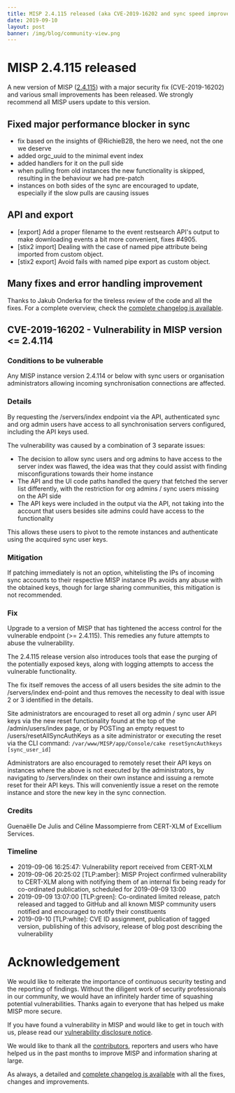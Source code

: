 ```yaml
---
title: MISP 2.4.115 released (aka CVE-2019-16202 and sync speed improvement)
date: 2019-09-10
layout: post
banner: /img/blog/community-view.png
---
```


# MISP 2.4.115 released

A new version of MISP ([2.4.115](https://github.com/MISP/MISP/tree/v2.4.115)) with a major security fix (CVE-2019-16202) and various small improvements has been released. We strongly recommend all MISP users update to this version.

## Fixed major performance blocker in sync

- fix based on the insights of @RichieB2B, the hero we need, not the one we deserve
- added orgc_uuid to the minimal event index
- added handlers for it on the pull side
- when pulling from old instances the new functionality is skipped, resulting in the behaviour we had pre-patch
- instances on both sides of the sync are encouraged to update, especially if the slow pulls are causing issues

## API and export

- [export] Add a proper filename to the event restsearch API's output to make downloading events a bit more convenient, fixes #4905.
- [stix2 import] Dealing with the case of named pipe attribute being imported from custom object.
- [stix2 export] Avoid fails with named pipe export as custom object.  

## Many fixes and error handling improvement

Thanks to Jakub Onderka for the tireless review of the code and all the fixes. For a complete overview, check the [complete changelog is available](/Changelog.txt).

## CVE-2019-16202 - Vulnerability in MISP version <= 2.4.114

### Conditions to be vulnerable

Any MISP instance version 2.4.114 or below with sync users or organisation administrators allowing incoming synchronisation connections are affected.

### Details

By requesting the /servers/index endpoint via the API, authenticated sync and org admin users have access to all synchronisation servers configured, including the API keys used.

The vulnerability was caused by a combination of 3 separate issues:

- The decision to allow sync users and org admins to have access to the server index was flawed, the idea was that they could assist with finding misconfigurations towards their home instance
- The API and the UI code paths handled the query that fetched the server list differently, with the restriction for org admins / sync users missing on the API side
- The API keys were included in the output via the API, not taking into the account that users besides site admins could have access to the functionality

This allows these users to pivot to the remote instances and authenticate using the acquired sync user keys.

### Mitigation

If patching immediately is not an option, whitelisting the IPs of incoming sync accounts to their respective MISP instance IPs avoids any abuse with the obtained keys, though for large sharing communities, this mitigation is not recommended.

### Fix

Upgrade to a version of MISP that has tightened the access control for the vulnerable endpoint (>= 2.4.115). This remedies any future attempts to abuse the vulnerability.

The 2.4.115 release version also introduces tools that ease the purging of the potentially exposed keys, along with logging attempts to access the vulnerable functionality.

The fix itself removes the access of all users besides the site admin to the /servers/index end-point and thus removes the necessity to deal with issue 2 or 3 identified in the details.

Site administrators are encouraged to reset all org admin / sync user API keys via the new reset functionality found at the top of the /admin/users/index page, or by POSTing an empty request to /users/resetAllSyncAuthKeys as a site administrator or executing the reset via the CLI command: `/var/www/MISP/app/Console/cake resetSyncAuthkeys [sync_user_id]`

Administrators are also encouraged to remotely reset their API keys on instances where the above is not executed by the administrators, by navigating to /servers/index on their own instance and issuing a remote reset for their API keys. This will conveniently issue a reset on the remote instance and store the new key in the sync connection.

### Credits

Guenaëlle De Julis and Céline Massompierre from CERT-XLM of Excellium Services.

### Timeline

- 2019-09-06 16:25:47: Vulnerability report received from CERT-XLM
- 2019-09-06 20:25:02 [TLP:amber]: MISP Project confirmed vulnerability to CERT-XLM along with notifying them of an internal fix being ready for co-ordinated publication, scheduled for 2019-09-09 13:00
- 2019-09-09 13:07:00 [TLP:green]: Co-ordinated limited release, patch released and tagged to GitHub and all known MISP community users notified and encouraged to notify their constituents
- 2019-09-10 [TLP:white]: CVE ID assignment, publication of tagged version, publishing of this advisory, release of blog post describing the vulnerability

# Acknowledgement

We would like to reiterate the importance of continuous security testing and the reporting of findings. Without the diligent work of security professionals in our community, we would have an infinitely harder time of squashing potential vulnerabilities. Thanks again to everyone that has helped us make MISP more secure.

If you have found a vulnerability in MISP and would like to get in touch with us, please read our [vulnerability disclosure notice](/security/).

We would like to thank all the [contributors](/contributors), reporters and users who have helped us in the past months to improve MISP and information sharing at large.

As always, a detailed and [complete changelog is available](/Changelog.txt) with all the fixes, changes and improvements.

